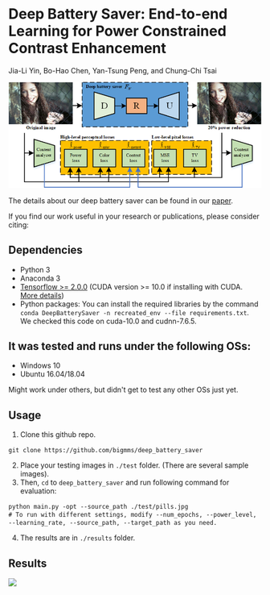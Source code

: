 # Deep Battery Saver: End-to-end Learning for Power Constrained Contrast Enhancement
Jia-Li Yin, Bo-Hao Chen, Yan-Tsung Peng, and Chung-Chi Tsai

![](./Framework04.png)

The details about our deep battery saver can be found in our [paper](https://ieeexplore.ieee.org/document/9089316).

If you find our work useful in your research or publications, please consider citing:

## Dependencies
* Python 3
* Anaconda 3
* [Tensorflow >= 2.0.0](https://www.tensorflow.org/) (CUDA version >= 10.0 if installing with CUDA. [More details](https://www.tensorflow.org/install/gpu/))
* Python packages: You can install the required libraries by the command `conda DeepBatterySaver -n recreated_env --file requirements.txt`. We checked this code on cuda-10.0 and cudnn-7.6.5.

## It was tested and runs under the following OSs:
* Windows 10
* Ubuntu 16.04/18.04

Might work under others, but didn't get to test any other OSs just yet.

## Usage
1. Clone this github repo. 
```
git clone https://github.com/bigmms/deep_battery_saver
```
2. Place your testing images in `./test` folder. (There are several sample images).
3. Then, `cd` to `deep_battery_saver` and run following command for evaluation:
```
python main.py -opt --source_path ./test/pills.jpg
# To run with different settings, modify --num_epochs, --power_level, --learning_rate, --source_path, --target_path as you need.
```
4. The results are in `./results` folder.

## Results

![](./One1.png)
